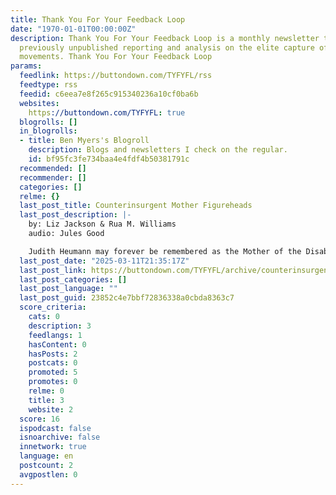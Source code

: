```yaml
---
title: Thank You For Your Feedback Loop
date: "1970-01-01T00:00:00Z"
description: Thank You For Your Feedback Loop is a monthly newsletter that will share
  previously unpublished reporting and analysis on the elite capture of disability
  movements. Thank You For Your Feedback Loop
params:
  feedlink: https://buttondown.com/TYFYFL/rss
  feedtype: rss
  feedid: c6eea7e8f265c915340236a10cf0ba6b
  websites:
    https://buttondown.com/TYFYFL: true
  blogrolls: []
  in_blogrolls:
  - title: Ben Myers's Blogroll
    description: Blogs and newsletters I check on the regular.
    id: bf95fc3fe734baa4e4fdf4b50381791c
  recommended: []
  recommender: []
  categories: []
  relme: {}
  last_post_title: Counterinsurgent Mother Figureheads
  last_post_description: |-
    by: Liz Jackson & Rua M. Williams
    audio: Jules Good

    Judith Heumann may forever be remembered as the Mother of the Disability Rights Movement, but how she gained the title was promptly forgotten.
  last_post_date: "2025-03-11T21:35:17Z"
  last_post_link: https://buttondown.com/TYFYFL/archive/counterinsurgent-mother-figureheads/
  last_post_categories: []
  last_post_language: ""
  last_post_guid: 23852c4e7bbf72836338a0cbda8363c7
  score_criteria:
    cats: 0
    description: 3
    feedlangs: 1
    hasContent: 0
    hasPosts: 2
    postcats: 0
    promoted: 5
    promotes: 0
    relme: 0
    title: 3
    website: 2
  score: 16
  ispodcast: false
  isnoarchive: false
  innetwork: true
  language: en
  postcount: 2
  avgpostlen: 0
---
```


